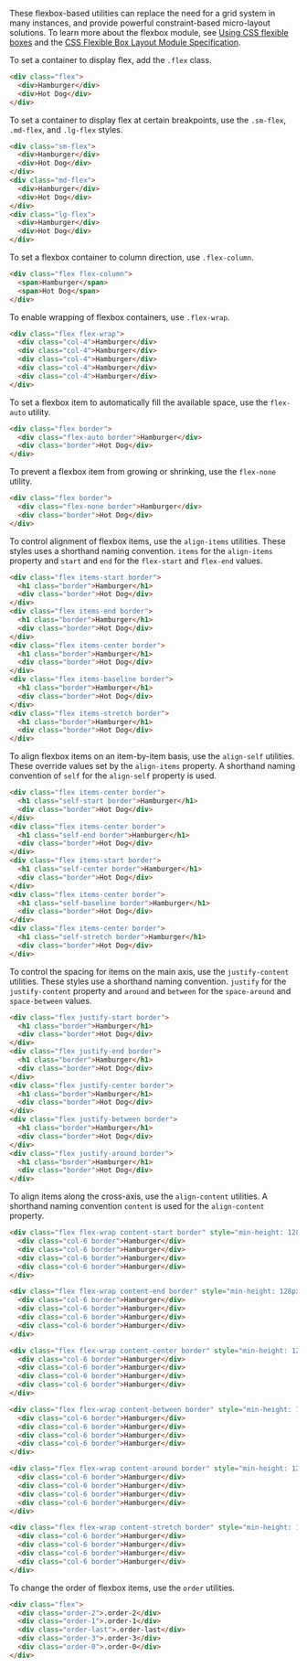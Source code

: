 
These flexbox-based utilities can replace the need for a grid system in many instances, and provide powerful constraint-based micro-layout solutions.
To learn more about the flexbox module, see [Using CSS flexible boxes](https://developer.mozilla.org/en-US/docs/Web/CSS/CSS_Flexible_Box_Layout/Using_CSS_flexible_boxes) and the [CSS Flexible Box Layout Module Specification](https://www.w3.org/TR/css-flexbox-1/).

To set a container to display flex, add the `.flex` class.

```html
<div class="flex">
  <div>Hamburger</div>
  <div>Hot Dog</div>
</div>
```

To set a container to display flex at certain breakpoints, use the `.sm-flex`, `.md-flex`, and `.lg-flex` styles.

```html
<div class="sm-flex">
  <div>Hamburger</div>
  <div>Hot Dog</div>
</div>
<div class="md-flex">
  <div>Hamburger</div>
  <div>Hot Dog</div>
</div>
<div class="lg-flex">
  <div>Hamburger</div>
  <div>Hot Dog</div>
</div>
```

To set a flexbox container to column direction, use `.flex-column`.

```html
<div class="flex flex-column">
  <span>Hamburger</span>
  <span>Hot Dog</span>
</div>
```

To enable wrapping of flexbox containers, use `.flex-wrap`.

```html
<div class="flex flex-wrap">
  <div class="col-4">Hamburger</div>
  <div class="col-4">Hamburger</div>
  <div class="col-4">Hamburger</div>
  <div class="col-4">Hamburger</div>
  <div class="col-4">Hamburger</div>
</div>
```

To set a flexbox item to automatically fill the available space, use the `flex-auto` utility.

```html
<div class="flex border">
  <div class="flex-auto border">Hamburger</div>
  <div class="border">Hot Dog</div>
</div>
```

To prevent a flexbox item from growing or shrinking, use the `flex-none` utility.

```html
<div class="flex border">
  <div class="flex-none border">Hamburger</div>
  <div class="border">Hot Dog</div>
</div>
```

To control alignment of flexbox items, use the `align-items` utilities. These styles uses a shorthand naming convention. `items` for the `align-items` property and `start` and `end` for the `flex-start` and `flex-end` values.

```html
<div class="flex items-start border">
  <h1 class="border">Hamburger</h1>
  <div class="border">Hot Dog</div>
</div>
<div class="flex items-end border">
  <h1 class="border">Hamburger</h1>
  <div class="border">Hot Dog</div>
</div>
<div class="flex items-center border">
  <h1 class="border">Hamburger</h1>
  <div class="border">Hot Dog</div>
</div>
<div class="flex items-baseline border">
  <h1 class="border">Hamburger</h1>
  <div class="border">Hot Dog</div>
</div>
<div class="flex items-stretch border">
  <h1 class="border">Hamburger</h1>
  <div class="border">Hot Dog</div>
</div>
```

To align flexbox items on an item-by-item basis, use the `align-self` utilities. These override values set by the `align-items` property. A shorthand naming convention of `self` for the `align-self` property is used.

```html
<div class="flex items-center border">
  <h1 class="self-start border">Hamburger</h1>
  <div class="border">Hot Dog</div>
</div>
<div class="flex items-center border">
  <h1 class="self-end border">Hamburger</h1>
  <div class="border">Hot Dog</div>
</div>
<div class="flex items-start border">
  <h1 class="self-center border">Hamburger</h1>
  <div class="border">Hot Dog</div>
</div>
<div class="flex items-center border">
  <h1 class="self-baseline border">Hamburger</h1>
  <div class="border">Hot Dog</div>
</div>
<div class="flex items-center border">
  <h1 class="self-stretch border">Hamburger</h1>
  <div class="border">Hot Dog</div>
</div>
```

To control the spacing for items on the main axis, use the `justify-content` utilities. These styles use a shorthand naming convention. `justify` for the `justify-content` property and `around` and `between` for the `space-around` and `space-between` values.

```html
<div class="flex justify-start border">
  <h1 class="border">Hamburger</h1>
  <div class="border">Hot Dog</div>
</div>
<div class="flex justify-end border">
  <h1 class="border">Hamburger</h1>
  <div class="border">Hot Dog</div>
</div>
<div class="flex justify-center border">
  <h1 class="border">Hamburger</h1>
  <div class="border">Hot Dog</div>
</div>
<div class="flex justify-between border">
  <h1 class="border">Hamburger</h1>
  <div class="border">Hot Dog</div>
</div>
<div class="flex justify-around border">
  <h1 class="border">Hamburger</h1>
  <div class="border">Hot Dog</div>
</div>
```

To align items along the cross-axis, use the `align-content` utilities. A shorthand naming convention `content` is used for the `align-content` property.

```html
<div class="flex flex-wrap content-start border" style="min-height: 128px">
  <div class="col-6 border">Hamburger</div>
  <div class="col-6 border">Hamburger</div>
  <div class="col-6 border">Hamburger</div>
  <div class="col-6 border">Hamburger</div>
</div>
```

```html
<div class="flex flex-wrap content-end border" style="min-height: 128px">
  <div class="col-6 border">Hamburger</div>
  <div class="col-6 border">Hamburger</div>
  <div class="col-6 border">Hamburger</div>
  <div class="col-6 border">Hamburger</div>
</div>
```

```html
<div class="flex flex-wrap content-center border" style="min-height: 128px">
  <div class="col-6 border">Hamburger</div>
  <div class="col-6 border">Hamburger</div>
  <div class="col-6 border">Hamburger</div>
  <div class="col-6 border">Hamburger</div>
</div>
```

```html
<div class="flex flex-wrap content-between border" style="min-height: 128px">
  <div class="col-6 border">Hamburger</div>
  <div class="col-6 border">Hamburger</div>
  <div class="col-6 border">Hamburger</div>
  <div class="col-6 border">Hamburger</div>
</div>
```

```html
<div class="flex flex-wrap content-around border" style="min-height: 128px">
  <div class="col-6 border">Hamburger</div>
  <div class="col-6 border">Hamburger</div>
  <div class="col-6 border">Hamburger</div>
  <div class="col-6 border">Hamburger</div>
</div>
```

```html
<div class="flex flex-wrap content-stretch border" style="min-height: 128px">
  <div class="col-6 border">Hamburger</div>
  <div class="col-6 border">Hamburger</div>
  <div class="col-6 border">Hamburger</div>
  <div class="col-6 border">Hamburger</div>
</div>
```

To change the order of flexbox items, use the `order` utilities.

```html
<div class="flex">
  <div class="order-2">.order-2</div>
  <div class="order-1">.order-1</div>
  <div class="order-last">.order-last</div>
  <div class="order-3">.order-3</div>
  <div class="order-0">.order-0</div>
</div>
```
